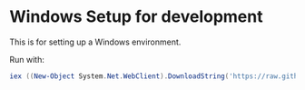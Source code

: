 # Windows Setup for development

This is for setting up a Windows environment.

Run with:

```powershell
iex ((New-Object System.Net.WebClient).DownloadString('https://raw.githubusercontent.com/aaronpowell/system-init/master/windows/setup.ps1'))
```
